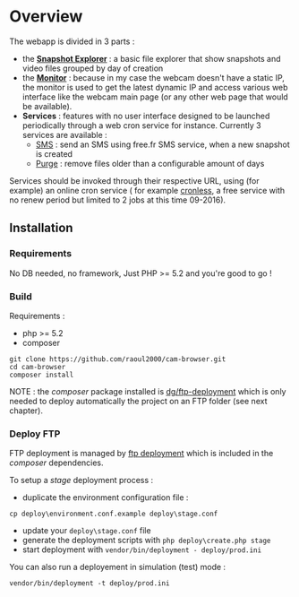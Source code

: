 # Overview

The webapp is divided in 3 parts :

- the **[Snapshot Explorer](explorer.md)** : a basic file explorer that show snapshots and video files grouped
by day of creation
- the **[Monitor](monitor.md)** : because in my case the webcam doesn't have a static IP, the monitor is used to get the latest dynamic IP and access various web interface like the webcam main page (or any other web page that would be available).
- **Services** : features with no user interface designed to be launched periodically
through a web cron service for instance. Currently 3 services are available :
  - [SMS](service-sms.md)   : send an SMS using free.fr SMS service, when a new snapshot is created
  - [Purge](service-purge.md) : remove files older than a configurable amount of days

Services should be invoked through their respective URL, using (for example) an online cron service ( for example [cronless](https://cronless.com/), a free service with no renew period but limited to 2 jobs at this time 09-2016).


## Installation

### Requirements

No DB needed, no framework, Just PHP >= 5.2 and you're good to go !

### Build

Requirements :
- php >= 5.2
- composer

```
git clone https://github.com/raoul2000/cam-browser.git
cd cam-browser
composer install
```

NOTE : the *composer* package installed is [dg/ftp-deployment](https://github.com/dg/ftp-deployment) which is only needed to deploy automatically the project
on an FTP folder (see next chapter).

### Deploy FTP

FTP deployment is managed by [ftp deployment](https://github.com/dg/ftp-deployment) which is included
in the *composer* dependencies.

To setup a *stage* deployment process :

- duplicate the environment configuration file :
```
cp deploy\environment.conf.example deploy\stage.conf
```
- update your `deploy\stage.conf` file
- generate the deployment scripts with `php deploy\create.php stage`
- start deployment with `vendor/bin/deployment - deploy/prod.ini`

You can also run a deployement in simulation (test) mode :

```
vendor/bin/deployment -t deploy/prod.ini
```
